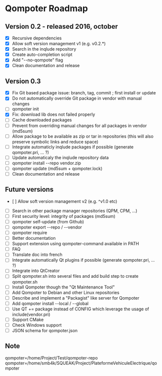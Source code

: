 Qompoter Roadmap
================

Version 0.2 - released 2016, october
-----------

* [x] Recursive dependencies
* [x] Allow soft version management v1 (e.g. v0.2.\*)
* [x] Search in the inqlude repository
* [x] Create auto-completion script
* [x] Add "--no-qompote" flag
* [x] Clean documentation and release

Version 0.3
-----------

* [x] Fix Git based package issue: branch, tag, commit ; first install or update
* [x] Do not automatically override Git package in vendor with manual changes
* [ ] qompoter init
* [x] Fix: download lib does not failed properly
* [ ] Cache downloaded packages
* [ ] Prevent from overriding manual changes for all packages in vendor (md5sum)
* [ ] Allow package to be available as zip or tar in repositories (this will also preserve symbolic links and reduce space)
* [ ] Integrate automaticly inqlude packages if possible (generate qompoter.pri, ... ?)
* [ ] Update automaticaly the inqlude repository data
* [ ] qompoter install --repo vendor.zip
* [ ] qompoter update (md5sum + qompoter.lock)
* [ ] Clean documentation and release

Future versions
-----------

* [ ] Allow soft version management v2 (e.g. ^v1.0 etc)
* [ ] Search in other package manager repositories (QPM, CPM, ...)
* [ ] First security level: integrity of packages (md5sum)
* [ ] qompoter self-update (from Github)
* [ ] qompoter export --repo / --vendor
* [ ] qompoter require
* [ ] Better documentation
* [ ] Support extension using qompoter-command available in PATH
* [ ] FAQ
* [ ] Translate doc into french
* [ ] Integrate automatically Qt plugins if possible (generate qompoter.pri, ... ?)
* [ ] Integrate into QtCreator
* [ ] Split qompoter.sh into several files and add build step to create qompoter.sh
* [ ] Install Qompoter though the "Qt Maintenance Tool"
* [ ] Add Qompoter to Debian and other Linux repositories
* [ ] Describe and implement a "Packagist" like server for Qompoter
* [ ] Add qompoter install --local / --global
* [ ] Use QT += package instead of CONFIG which leverage the usage of include(vendor.pri)
* [ ] Support CMake
* [ ] Check Windows support
* [ ] JSON schema for qompoter.json

Note
-----------
qompoter=/home/Project/Test/qompoter-repo
qompoter=/home/smb4k/SQUEAK/Project/PlateformeVehiculeElectrique/qompoter
